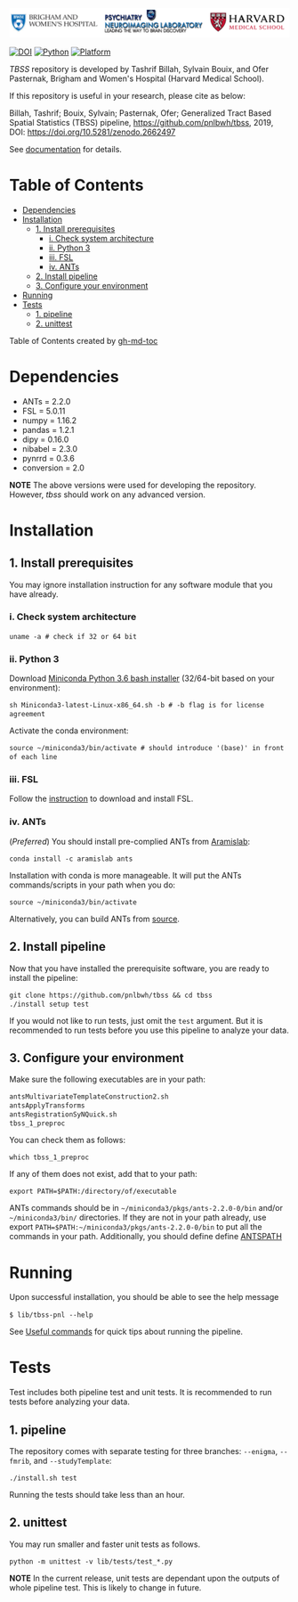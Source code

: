 ![](doc/pnl-bwh-hms.png)

[![DOI](https://zenodo.org/badge/doi/10.5281/zenodo.2662497.svg)](https://doi.org/10.5281/zenodo.2662497) [![Python](https://img.shields.io/badge/Python-3.6-green.svg)]() [![Platform](https://img.shields.io/badge/Platform-linux--64%20%7C%20osx--64-orange.svg)]()

*TBSS* repository is developed by Tashrif Billah, Sylvain Bouix, and Ofer Pasternak, Brigham and Women's Hospital (Harvard Medical School).

If this repository is useful in your research, please cite as below: 

Billah, Tashrif; Bouix, Sylvain; Pasternak, Ofer; Generalized Tract Based Spatial Statistics (TBSS) pipeline,
https://github.com/pnlbwh/tbss, 2019, DOI: https://doi.org/10.5281/zenodo.2662497

See [documentation](./TUTORIAL.md) for details.

Table of Contents
=================

   * [Dependencies](#dependencies)
   * [Installation](#installation)
      * [1. Install prerequisites](#1-install-prerequisites)
         * [i. Check system architecture](#i-check-system-architecture)
         * [ii. Python 3](#ii-python-3)
         * [iii. FSL](#iii-fsl)
         * [iv. ANTs](#iv-ants)
      * [2. Install pipeline](#2-install-pipeline)
      * [3. Configure your environment](#3-configure-your-environment)
   * [Running](#running)
   * [Tests](#tests)
      * [1. pipeline](#1-pipeline)
      * [2. unittest](#2-unittest)
    
Table of Contents created by [gh-md-toc](https://github.com/ekalinin/github-markdown-toc)


# Dependencies

* ANTs = 2.2.0
* FSL = 5.0.11
* numpy = 1.16.2
* pandas = 1.2.1
* dipy = 0.16.0
* nibabel = 2.3.0
* pynrrd = 0.3.6
* conversion = 2.0

**NOTE** The above versions were used for developing the repository. However, *tbss* should work on 
any advanced version. 


# Installation

## 1. Install prerequisites

You may ignore installation instruction for any software module that you have already.

### i. Check system architecture

    uname -a # check if 32 or 64 bit

### ii. Python 3

Download [Miniconda Python 3.6 bash installer](https://docs.conda.io/en/latest/miniconda.html) (32/64-bit based on your environment):
    
    sh Miniconda3-latest-Linux-x86_64.sh -b # -b flag is for license agreement

Activate the conda environment:

    source ~/miniconda3/bin/activate # should introduce '(base)' in front of each line

### iii. FSL

Follow the [instruction](https://fsl.fmrib.ox.ac.uk/fsl/fslwiki/FslInstallation) to download and install FSL.


### iv. ANTs

(*Preferred*) You should install pre-complied ANTs from [Aramislab](https://anaconda.org/Aramislab/ants):
    
    conda install -c aramislab ants
    
Installation with conda is more manageable. It will put the ANTs commands/scripts in your path when you do:
    
    source ~/miniconda3/bin/activate
    

Alternatively, you can build ANTs from [source](https://github.com/ANTsX/ANTs).

    
## 2. Install pipeline

Now that you have installed the prerequisite software, you are ready to install the pipeline:

    git clone https://github.com/pnlbwh/tbss && cd tbss
    ./install setup test
    
If you would not like to run tests, just omit the `test` argument. But it is recommended to run tests before you use 
this pipeline to analyze your data.


## 3. Configure your environment

Make sure the following executables are in your path:

    antsMultivariateTemplateConstruction2.sh
    antsApplyTransforms
    antsRegistrationSyNQuick.sh
    tbss_1_preproc
    
You can check them as follows:

    which tbss_1_preproc
    
If any of them does not exist, add that to your path:

    export PATH=$PATH:/directory/of/executable
    
ANTs commands should be in `~/miniconda3/pkgs/ants-2.2.0-0/bin` and/or `~/miniconda3/bin/` directories. 
If they are not in your path already, use export `PATH=$PATH:~/miniconda3/pkgs/ants-2.2.0-0/bin` 
to put all the commands in your path. Additionally, you should define define [ANTSPATH](https://github.com/ANTsX/ANTs/wiki/Compiling-ANTs-on-Linux-and-Mac-OS#set-path-and-antspath)


# Running

Upon successful installation, you should be able to see the help message

`$ lib/tbss-pnl --help`
    
See [Useful commands](#-useful-commands) for quick tips about running the pipeline.


                 
# Tests

Test includes both pipeline test and unit tests. It is recommended to run tests before analyzing your data.  

## 1. pipeline

The repository comes with separate testing for three branches: `--enigma`, `--fmrib`, and `--studyTemplate`:

    ./install.sh test
    
Running the tests should take less than an hour.

## 2. unittest

You may run smaller and faster unit tests as follows.
    
    python -m unittest -v lib/tests/test_*.py
    
**NOTE** In the current release, unit tests are dependant upon the outputs of whole pipeline test. 
This is likely to change in future. 

